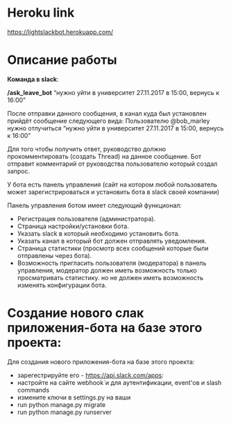 # Heroku link
https://lightslackbot.herokuapp.com/

# Описание работы
<strong>Команда в slack</strong>:</br>

<strong>/ask_leave_bot</strong> “нужно уйти в университет 27.11.2017 в 15:00, вернусь к 16:00”


После отправки данного сообщения, в канал куда был установлен прийдёт сообщение следующего вида:
Пользователю @bob_marley нужно  отлучиться “нужно уйти в университет 27.11.2017 в 15:00, вернусь к 16:00”

Для того чтобы получить ответ, руководство должно прокомментировать (создать Thread) на данное сообщение. 
Бот отправит комментарий от руководства пользователю который создал запрос.

У бота есть панель управления (сайт на котором любой пользователь может зарегистрироваться и установить бота в slack своей компании)

Панель управления ботом имеeт следующий функционал:

* Регистрация пользователя (администратора).
* Страница настройки/установки бота. 
* Указать slack в который необходимо установить бота.
* Указать канал в который бот должен отправлять уведомления.
* Страница статистики (просмотр всех сообщений которые были отправлены через бота).
* Возможность пригласить пользователя (модератора) в панель управления, модератор должен иметь возможность только просматривать статистику. но не должен иметь возможность изменять конфигурации бота.

# Создание нового слак приложения-бота на базе этого проекта:

Для создания нового приложения-бота на базе этого проекта:
* зарегестрируйте его - https://api.slack.com/apps:
* настройте на сайте webhook`и для аутентификации, event'ов и slash commands
* измените ключи в settings.py на ваши
* run python manage.py migrate
* run python manage.py runserver
